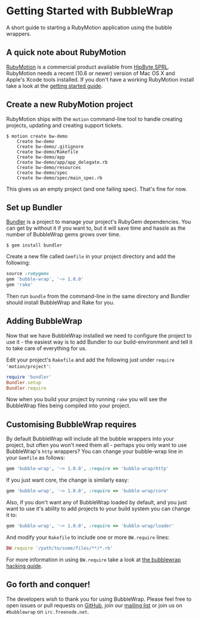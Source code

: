 # Getting Started with BubbleWrap

A short guide to starting a RubyMotion application using the bubble wrappers.

## A quick note about RubyMotion

[RubyMotion](http://www.rubymotion.com/) is a commercial product available from
[HipByte SPRL](http://www.hipbyte.com/). RubyMotion needs a recent (10.6 or newer)
version of Mac OS X and Apple's Xcode tools installed. If you don't have a working
RubyMotion install take a look at the [getting started guide](http://www.rubymotion.com/developer-center/guides/getting-started/).

## Create a new RubyMotion project

RubyMotion ships with the `motion` command-line tool to handle creating projects,
updating and creating support tickets.

```
$ motion create bw-demo
    Create bw-demo
    Create bw-demo/.gitignore
    Create bw-demo/Rakefile
    Create bw-demo/app
    Create bw-demo/app/app_delegate.rb
    Create bw-demo/resources
    Create bw-demo/spec
    Create bw-demo/spec/main_spec.rb
```

This gives us an empty project (and one failing spec).  That's fine for now.

## Set up Bundler

[Bundler](http://www.gembundler.com/) is a project to manage your project's
RubyGem dependencies. You can get by without it if you want to, but it will
save time and hassle as the number of BubbleWrap gems grows over time.

```
$ gem install bundler
```

Create a new file called `Gemfile` in your project directory and add the
following:

```ruby
source :rubygems
gem 'bubble-wrap', '~> 1.0.0'
gem 'rake'
```

Then run `bundle` from the command-line in the same directory and Bundler
should install BubbleWrap and Rake for you.


## Adding BubbleWrap

Now that we have BubbleWrap installed we need to configure the project to use
it - the easiest way is to add Bundler to our build-environment and tell it 
to take care of everything for us.

Edit your project's `Rakefile` and add the following just under `require 'motion/project'`:

```ruby
require 'bundler'
Bundler.setup
Bundler.require
```

Now when you build your project by running `rake` you will see the BubbleWrap files
being compiled into your project.

## Customising BubbleWrap requires

By default BubbleWrap will include all the bubble wrappers into your project, but often
you won't need them all - perhaps you only want to use BubbleWrap's `http` wrappers?
You can change your bubble-wrap line in your `Gemfile` as follows:

```ruby
gem 'bubble-wrap', '~> 1.0.0', :require => 'bubble-wrap/http'
```

If you just want core, the change is similarly easy:

```ruby
gem 'bubble-wrap', '~> 1.0.0', :require => 'bubble-wrap/core'
```

Also, if you don't want any of BubbleWrap loaded by default, and you just want to use
it's ability to add projects to your build system you can change it to:

```ruby
gem 'bubble-wrap', '~> 1.0.0', :require => 'bubble-wrap/loader'
```

And modify your `Rakefile` to include one or more `BW.require` lines:

```ruby
BW.require '/path/to/some/files/**/*.rb'
```

For more information in using `BW.require` take a look at
[the bubblewrap hacking guide](HACKING.md).

## Go forth and conquer!

The developers wish to thank you for using BubbleWrap.
Please feel free to open issues or pull requests on 
[GitHub](https://www.github.com/mattetti/BubbleWrap), join our
[mailing list](https://groups.google.com/forum/#!forum/bubblewrap)
or join us on `#bubblewrap` on `irc.freenode.net`.
